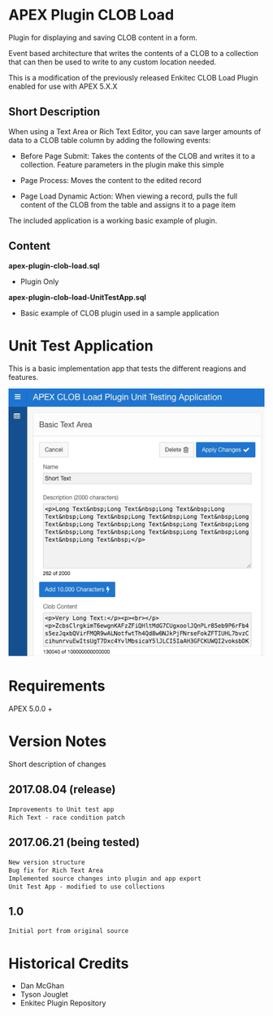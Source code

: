 # APEX Plugin CLOB Load
Plugin for displaying and saving CLOB content in a form.

Event based architecture that writes the contents of a CLOB to a collection that can then be used to write to any custom location needed.

This is a modification of the previously released Enkitec CLOB Load Plugin enabled for use with APEX 5.X.X


## Short Description
When using a Text Area or Rich Text Editor, you can save larger amounts of data to a CLOB table column by adding the following events:

- Before Page Submit: Takes the contents of the CLOB and writes it to a collection.  Feature parameters in the plugin make this simple

- Page Process: Moves the content to the edited record

- Page Load Dynamic Action: When viewing a record, pulls the full content of the CLOB from the table and assigns it to a page item

The included application is a working basic example of plugin.


## Content
**apex-plugin-clob-load.sql**
* Plugin Only

**apex-plugin-clob-load-UnitTestApp.sql**
* Basic example of CLOB plugin used in a sample application


# Unit Test Application
This is a basic implementation app that tests the different reagions and features.

![Sample Screen](doc/img/example-screen.jpg "Sample Screen Shot")

# Requirements
APEX 5.0.0 +

# Version Notes
Short description of changes

## 2017.08.04 (release)
    Improvements to Unit test app
    Rich Text - race condition patch

## 2017.06.21 (being tested)
    New version structure
    Bug fix for Rich Text Area
    Implemented source changes into plugin and app export
    Unit Test App - modified to use collections
## 1.0
    Initial port from original source


# Historical Credits
* Dan McGhan
* Tyson Jouglet
* Enkitec Plugin Repository

